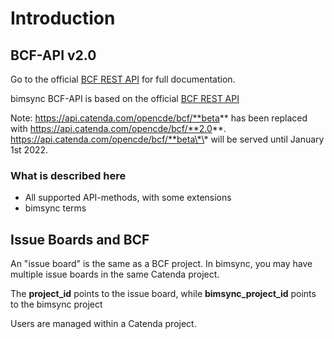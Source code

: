 # Introduction

## BCF-API v2.0

Go to the official [BCF REST API](https://github.com/BuildingSMART/BCF-API/tree/release_1_0) for full documentation.

bimsync BCF-API is based on the official [BCF REST API](https://github.com/BuildingSMART/BCF-API/tree/release_1_0)

Note: https://api.catenda.com/opencde/bcf/**beta** has been replaced with https://api.catenda.com/opencde/bcf/**2.0**.
https://api.catenda.com/opencde/bcf/**beta\*\* will be served until January 1st 2022.

### What is described here

- All supported API-methods, with some extensions
- bimsync terms

## Issue Boards and BCF

An "issue board" is the same as a BCF project.
In bimsync, you may have multiple issue boards in the same Catenda project.

The **project_id** points to the issue board, while **bimsync_project_id** points to the bimsync project

Users are managed within a Catenda project.
